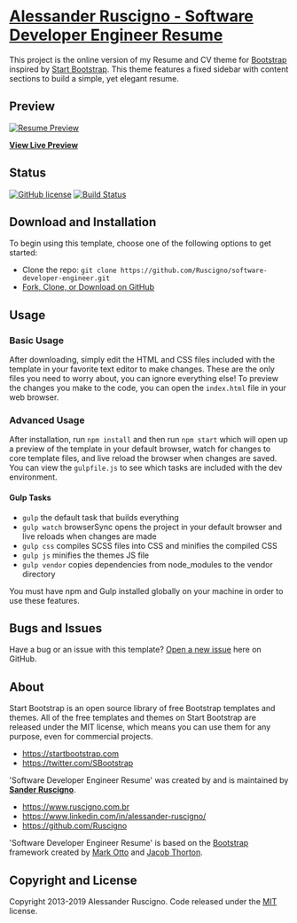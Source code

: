 # [Alessander Ruscigno - Software Developer Engineer Resume](https://www.ruscigno.com.br)

This project is the online version of my Resume and CV theme for [Bootstrap](http://getbootstrap.com/) inspired by [Start Bootstrap](http://startbootstrap.com/). This theme features a fixed sidebar with content sections to build a simple, yet elegant resume.

## Preview

[![Resume Preview](https://www.ruscigno.com.br/img/resume-preview.jpg)](https://www.ruscigno.com.br)

**[View Live Preview](https://www.ruscigno.com.br)**

## Status

[![GitHub license](https://img.shields.io/badge/license-MIT-blue.svg)](https://raw.githubusercontent.com/Ruscigno/software-developer-engineer/master/LICENSE)
[![Build Status](https://travis-ci.org/Ruscigno/software-developer-engineer.svg?branch=master)](https://travis-ci.org/Ruscigno/software-developer-engineer)

## Download and Installation

To begin using this template, choose one of the following options to get started:
* Clone the repo: `git clone https://github.com/Ruscigno/software-developer-engineer.git`
* [Fork, Clone, or Download on GitHub](https://github.com/Ruscigno/software-developer-engineer)

## Usage

### Basic Usage

After downloading, simply edit the HTML and CSS files included with the template in your favorite text editor to make changes. These are the only files you need to worry about, you can ignore everything else! To preview the changes you make to the code, you can open the `index.html` file in your web browser.

### Advanced Usage

After installation, run `npm install` and then run `npm start` which will open up a preview of the template in your default browser, watch for changes to core template files, and live reload the browser when changes are saved. You can view the `gulpfile.js` to see which tasks are included with the dev environment.

#### Gulp Tasks

- `gulp` the default task that builds everything
- `gulp watch` browserSync opens the project in your default browser and live reloads when changes are made
- `gulp css` compiles SCSS files into CSS and minifies the compiled CSS
- `gulp js` minifies the themes JS file
- `gulp vendor` copies dependencies from node_modules to the vendor directory

You must have npm and Gulp installed globally on your machine in order to use these features.

## Bugs and Issues

Have a bug or an issue with this template? [Open a new issue](https://github.com/Ruscigno/software-developer-engineer/issues) here on GitHub.

## About

Start Bootstrap is an open source library of free Bootstrap templates and themes. All of the free templates and themes on Start Bootstrap are released under the MIT license, which means you can use them for any purpose, even for commercial projects.

* https://startbootstrap.com
* https://twitter.com/SBootstrap

'Software Developer Engineer Resume' was created by and is maintained by **[Sander Ruscigno](https://www.ruscigno.com.br/)**.

* https://www.ruscigno.com.br
* https://www.linkedin.com/in/alessander-ruscigno/
* https://github.com/Ruscigno

'Software Developer Engineer Resume' is based on the [Bootstrap](http://getbootstrap.com/) framework created by [Mark Otto](https://twitter.com/mdo) and [Jacob Thorton](https://twitter.com/fat).

## Copyright and License

Copyright 2013-2019 Alessander Ruscigno. Code released under the [MIT](https://raw.githubusercontent.com/Ruscigno/software-developer-engineer/master/LICENSE) license.